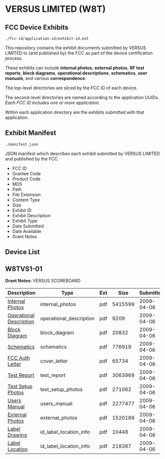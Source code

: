# VERSUS LIMITED (W8T)
## FCC Device Exhibits

```
./fcc-id/application-id/exhibit-id.ext
```

This repository contains the exhibit documents submitted by VERSUS LIMITED to (and published by) the FCC as part of the device certification process.

These exhibits can include **internal photos**, **external photos**, **RF test reports**, **block diagrams**, **operational descriptions**, **schematics**, **user manuals**, and various **correspondence**.

The top-level directories are sliced by the FCC ID of each device.

The second-level directories are named according to the application UUIDs. *Each FCC ID includes one or more application.*

Within each application directory are the exhibits submitted with that application. 

## Exhibit Manifest

```
./manifest.json
```

JSON manifest which describes each exhibit submitted by VERSUS LIMITED and published by the FCC.

- FCC ID
- Grantee Code
- Product Code
- MD5
- Path
- File Extension
- Content Type
- Size
- Exhibit ID
- Exhibit Description
- Exhibit Type
- Date Submitted
- Date Available
- Grant Notes

## Device List
## W8TVS1-01
**Grant Notes:** VERSUS SCOREBOARD

| Description | Type | Ext | Size | Submitted | Available |
| ----------- | ---- | --- | ---- | --------- | --------- |
| [Internal Photos](W8TVS1-01/d82f84da56ad0ed2c163384ddb3280c6/1091698.pdf) | internal_photos | pdf | 5415599 | 2009-04-06 | 2009-04-06 |
| [Operational Description](W8TVS1-01/d82f84da56ad0ed2c163384ddb3280c6/1091699.pdf) | operational_description | pdf | 9209 | 2009-04-06 | 2009-04-06 |
| [Block Diagram](W8TVS1-01/d82f84da56ad0ed2c163384ddb3280c6/1091694.pdf) | block_diagram | pdf | 20832 | 2009-04-06 | 2009-04-06 |
| [Schematics](W8TVS1-01/d82f84da56ad0ed2c163384ddb3280c6/1091700.pdf) | schematics | pdf | 776919 | 2009-04-06 | 2009-04-06 |
| [FCC Auth Letter](W8TVS1-01/d82f84da56ad0ed2c163384ddb3280c6/1091704.pdf) | cover_letter | pdf | 65734 | 2009-04-06 | 2009-04-06 |
| [Test Report](W8TVS1-01/d82f84da56ad0ed2c163384ddb3280c6/1091701.pdf) | test_report | pdf | 3063969 | 2009-04-06 | 2009-04-06 |
| [Test Setup Photos](W8TVS1-01/d82f84da56ad0ed2c163384ddb3280c6/1091702.pdf) | test_setup_photos | pdf | 271062 | 2009-04-06 | 2009-04-06 |
| [Users Manual](W8TVS1-01/d82f84da56ad0ed2c163384ddb3280c6/1091703.pdf) | users_manual | pdf | 2277477 | 2009-04-06 | 2009-04-06 |
| [External Photos](W8TVS1-01/d82f84da56ad0ed2c163384ddb3280c6/1091695.pdf) | external_photos | pdf | 1520189 | 2009-04-06 | 2009-04-06 |
| [Label Drawing](W8TVS1-01/d82f84da56ad0ed2c163384ddb3280c6/1091696.pdf) | id_label_location_info | pdf | 10448 | 2009-04-06 | 2009-04-06 |
| [Label Location](W8TVS1-01/d82f84da56ad0ed2c163384ddb3280c6/1091697.pdf) | id_label_location_info | pdf | 218387 | 2009-04-06 | 2009-04-06 |
